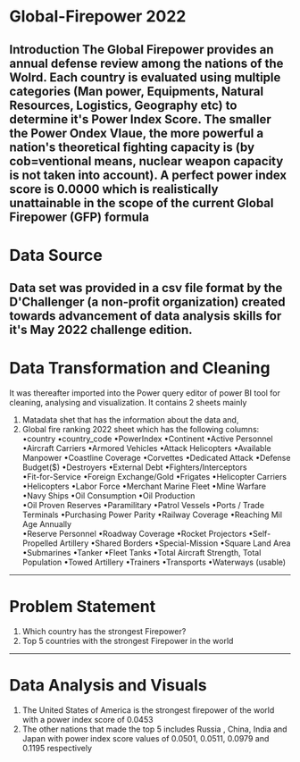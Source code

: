 # Global-Firepower 2022

Introduction
The Global Firepower provides an annual defense review among the nations of the Wolrd. Each country is evaluated using multiple categories (Man power, Equipments, Natural Resources, Logistics, Geography etc) to determine it's Power Index Score. 
The smaller the Power Ondex Vlaue, the more powerful a nation's theoretical fighting capacity is (by cob=ventional means, nuclear weapon capacity is not taken into account).
A perfect power index score is 0.0000 which is realistically unattainable in the scope of the current Global Firepower (GFP) formula
---------------------------------------------------------------------------------------------------------------------------------------------------------------------
# Data Source

Data set was provided in a csv file format by the D'Challenger (a non-profit organization) created towards advancement of data analysis skills for it's May 2022 challenge edition. 
--------------------------------------------------------------------------------------------------------------------------------------------------------------------
# Data Transformation and Cleaning

It was thereafter imported into the Power query editor of power BI tool for cleaning, analysing and visualization. It contains 2 sheets mainly
1. Matadata shet that has the information about the data and,
2. Global fire ranking 2022 sheet which has the following columns: 
•country •country_code •PowerIndex •Continent •Active Personnel •Aircraft Carriers
•Armored Vehicles •Attack Helicopters •Available Manpower •Coastline Coverage
•Corvettes •Dedicated Attack •Defense Budget($)	•Destroyers •External Debt •Fighters/Interceptors	
•Fit-for-Service •Foreign Exchange/Gold	•Frigates •Helicopter Carriers •Helicopters	
•Labor Force •Merchant Marine Fleet •Mine Warfare •Navy Ships •Oil Consumption •Oil Production	
•Oil Proven Reserves •Paramilitary •Patrol Vessels •Ports / Trade Terminals •Purchasing Power Parity •Railway Coverage •Reaching Mil Age Annually	
•Reserve Personnel •Roadway Coverage •Rocket Projectors	 •Self-Propelled Artillery •Shared Borders •Special-Mission	
•Square Land Area •Submarines •Tanker •Fleet Tanks •Total Aircraft Strength,	Total Population •Towed Artillery •Trainers •Transports	•Waterways (usable)
------------------------------------------------------------------------------------------------------------------------------------------------------------------
# Problem Statement

1. Which country has the strongest Firepower?
2. Top 5 countries with the strongest Firepower in the world 
-------------------------------------------------------------------------------------------------------------------------------------------------------------------
# Data Analysis and Visuals

1. The United States of America is the strongest firepower of the world with a power index score of 0.0453
2. The other nations that made the top 5 includes Russia , China, India and Japan with power index score values of 0.0501, 0.0511, 0.0979 and 0.1195 respectively 

